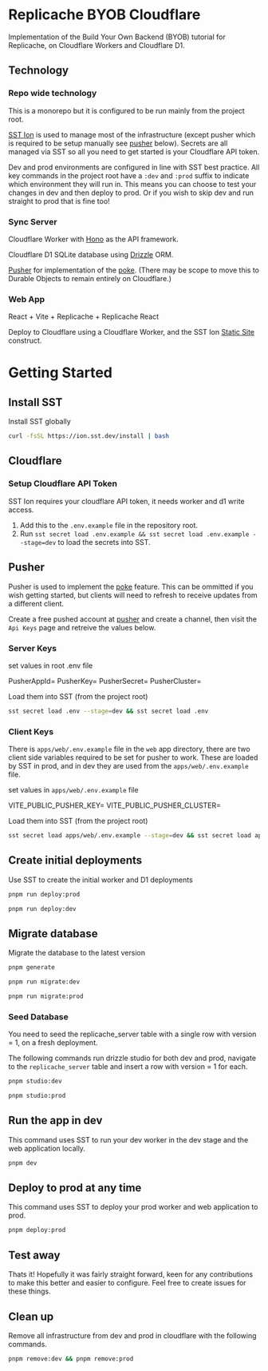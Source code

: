 # Replicache BYOB Cloudflare

Implementation of the Build Your Own Backend (BYOB) tutorial for Replicache, on Cloudflare Workers and Cloudflare D1.

## Technology

### Repo wide technology

This is a monorepo but it is configured to be run mainly from the project root.

[SST Ion](https://ion.sst.dev/docs/) is used to manage most of the infrastructure (except pusher which is required to be setup manually see [pusher](#pusher) below). Secrets are all managed via SST so all you need to get started is your Cloudflare API token. 

Dev and prod environments are configured in line with SST best practice. All key commands in the project root have a `:dev` and `:prod` suffix to indicate which environment they will run in. This means you can choose to test your changes in dev and then deploy to prod. Or if you wish to skip dev and run straight to prod that is fine too!

### Sync Server

Cloudflare Worker with [Hono](https://github.com/honojs/hono) as the API framework.

Cloudflare D1 SQLite database using [Drizzle](https://github.com/drizzle-team/drizzle) ORM.

[Pusher](https://pusher.com/) for implementation of the [poke](https://doc.replicache.dev/byob/poke). (There may be scope to move this to Durable Objects to remain entirely on Cloudflare.)

### Web App

React + Vite + Replicache + Replicache React

Deploy to Cloudflare using a Cloudflare Worker, and the SST Ion [Static Site](https://github.com/sst/ion/tree/dev/examples/cloudflare-static-site) construct.

# Getting Started

## Install SST

Install SST globally

```sh
curl -fsSL https://ion.sst.dev/install | bash
```

## Cloudflare

### Setup Cloudflare API Token

SST Ion requires your cloudflare API token, it needs worker and d1 write access.

1. Add this to the `.env.example` file in the repository root. 
2. Run `sst secret load .env.example && sst secret load .env.example --stage=dev` to load the secrets into SST.

## Pusher

Pusher is used to implement the [poke](https://doc.replicache.dev/byob/poke) feature. This can be ommitted if you wish getting started, but clients will need to refresh to receive updates from a different client.

Create a free pushed account at [pusher](https://pusher.com/) and create a channel, then visit the `Api Keys` page and retreive the values below.

### Server Keys

set values in root .env file

PusherAppId=
PusherKey=
PusherSecret=
PusherCluster=

Load them into SST (from the project root)

```sh 
sst secret load .env --stage=dev && sst secret load .env
```

### Client Keys

There is  `apps/web/.env.example` file in the `web` app directory, there are two client side variables required to be set for pusher to work. These are loaded by SST in prod, and in dev they are used from the `apps/web/.env.example` file.

set values in `apps/web/.env.example` file

VITE_PUBLIC_PUSHER_KEY=
VITE_PUBLIC_PUSHER_CLUSTER=

Load them into SST (from the project root)

```sh 
sst secret load apps/web/.env.example --stage=dev && sst secret load apps/web/.env.example
```

## Create initial deployments

Use SST to create the initial worker and D1 deployments

```sh
pnpm run deploy:prod
```

```sh
pnpm run deploy:dev
```

## Migrate database

Migrate the database to the latest version

```sh
pnpm generate
```

```sh
pnpm run migrate:dev
```

```sh
pnpm run migrate:prod
```

### Seed Database

You need to seed the replicache_server table with a single row with version = 1, on a fresh deployment.

The following commands run drizzle studio for both dev and prod, navigate to the `replicache_server` table and insert a row with version = 1 for each.

```sh
pnpm studio:dev
```

```sh
pnpm studio:prod
```

## Run the app in dev

This command uses SST to run your dev worker in the dev stage and the web application locally.

```sh
pnpm dev
```

## Deploy to prod at any time 

This command uses SST to deploy your prod worker and web application to prod.

```sh
pnpm deploy:prod
```

## Test away

Thats it! Hopefully it was fairly straight forward, keen for any contributions to make this better and easier to configure. Feel free to create issues for these things.

## Clean up

Remove all infrastructure from dev and prod in cloudflare with the following commands.

```sh
pnpm remove:dev && pnpm remove:prod
```